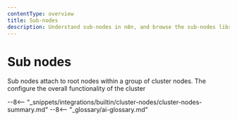 ```yaml
---
contentType: overview
title: Sub-nodes
description: Understand sub-nodes in n8n, and browse the sub-nodes library.
---
```


# Sub nodes

Sub nodes attach to root nodes within a group of cluster nodes. The configure the overall functionality of the cluster

--8<-- "_snippets/integrations/builtin/cluster-nodes/cluster-nodes-summary.md"
--8<-- "_glossary/ai-glossary.md"

